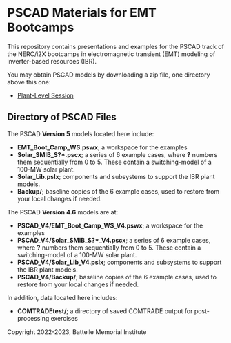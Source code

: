 # PSCAD Materials for EMT Bootcamps 

This repository contains presentations and examples for the PSCAD track of 
the NERC/i2X bootcamps in electromagnetic transient (EMT) modeling of 
inverter-based resources (IBR).
 
You may obtain PSCAD models by downloading a zip file, one directory
above this one:
 
- [Plant-Level Session](../Plant-Level.zip) 

## Directory of PSCAD Files

The PSCAD **Version 5** models located here include:

- **EMT\_Boot\_Camp\_WS.pswx**; a workspace for the examples
- **Solar\_SMIB\_S?\*.pscx**; a series of 6 example cases, where **?** numbers them sequentially from 0 to 5. These contain a switching-model of a 100-MW solar plant.
- **Solar\_Lib.pslx**; components and subsystems to support the IBR plant models.
- **Backup/**; baseline copies of the 6 example cases, used to restore from your local changes if needed.

The PSCAD **Version 4.6** models are at:

- **PSCAD\_V4/EMT\_Boot\_Camp\_WS\_V4.pswx**; a workspace for the examples
- **PSCAD\_V4/Solar\_SMIB\_S?\*\_V4.pscx**; a series of 6 example cases, where **?** numbers them sequentially from 0 to 5. These contain a switching-model of a 100-MW solar plant.
- **PSCAD\_V4/Solar\_Lib\_V4.pslx**; components and subsystems to support the IBR plant models.
- **PSCAD\_V4/Backup/**; baseline copies of the 6 example cases, used to restore from your local changes if needed.

In addition, data located here includes:

- **COMTRADEtest/**; a directory of saved COMTRADE output for post-processing exercises

Copyright 2022-2023, Battelle Memorial Institute

